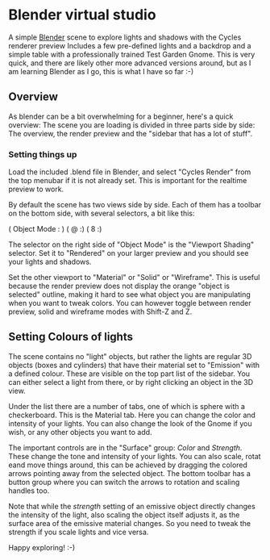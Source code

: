 # Blender virtual studio
A simple [Blender](http://www.blender.org) scene to explore lights and shadows with the Cycles renderer preview
Includes a few pre-defined lights and a backdrop and a simple table with a professionally
trained Test Garden Gnome. This is very quick, and there are likely other more advanced versions around, but
as I am learning Blender as I go, this is what I have so far :-)

## Overview

As blender can be a bit overwhelming for a beginner, here's a quick overview:
The scene you are loading is divided in three parts side by side: The overview,
the render preview and the "sidebar that has a lot of stuff".

### Setting things up

Load the included .blend file in Blender, and select "Cycles Render" from the top menubar 
if it is not already set. This is important for the realtime preview to work.

By default the scene has two views side by side. Each of them has a toolbar on 
the bottom side, with several selectors, a bit like this:

  ( Object Mode : ) ( @ :) ( 8 :)

The selector on the right side of "Object Mode" is the "Viewport Shading" selector. Set it
to "Rendered" on your larger preview and you should see your lights and shadows.

Set the other viewport to "Material" or "Solid" or "Wireframe". This is useful because
the render preview does not display the orange "object is selected" outline, making it
hard to see what object you are manipulating when you want to tweak colors. You can
however toggle between render preview, solid and wireframe modes with Shift-Z and Z.

## Setting Colours of lights

The scene contains no "light" objects, but rather the lights are regular 3D objects (boxes
and cylinders) that have their material set to "Emission" with a defined colour. These are
visible on the top part list of the sidebar. You can either select a light from there, or
by right clicking an object in the 3D view.

Under the list there are a number of tabs, one of which is sphere with a checkerboard.
This is the Material tab. Here you can change the color and intensity of your lights. 
You can also change the look of the Gnome if you wish, or any other objects you want
to add.

The important controls are in the "Surface" group: *Color* and *Strength*. These change
the tone and intensity of your lights. You can also scale, rotat eand move things around,
this can be achieved by dragging the colored arrows pointing away from the selected object.
The bottom toolbar has a button group where you can switch the arrows to rotation and scaling
handles too.

Note that while the *strength* setting of an emissive object directly changes the intensity
of the light, also scaling the object itself adjusts it, as the surface area of the emissive
material changes. So you need to tweak the strength if you scale lights and vice versa.

Happy exploring! :-)


